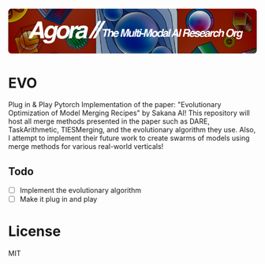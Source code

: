 [![Multi-Modality](agorabanner.png)](https://discord.gg/qUtxnK2NMf)

# EVO
Plug in & Play Pytorch Implementation of the paper: "Evolutionary Optimization of Model Merging Recipes" by Sakana AI! This repository will host all merge methods presented in the paper such as DARE, TaskArithmetic, TIESMerging, and the evolutionary algorithm they use. Also, I attempt to implement their future work to create swarms of models using merge methods for various real-world verticals!

## Todo
- [ ] Implement the evolutionary algorithm
- [ ] Make it plug in and play

# License
MIT
